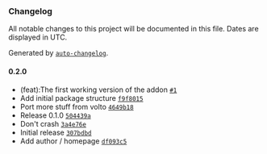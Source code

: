 ### Changelog

All notable changes to this project will be documented in this file. Dates are displayed in UTC.

Generated by [`auto-changelog`](https://github.com/CookPete/auto-changelog).

#### 0.2.0

- (feat):The first working version of the addon [`#1`](https://github.com/collective/volto-sentry/pull/1)
- Add initial package structure [`f9f8015`](https://github.com/collective/volto-sentry/commit/f9f801501aa74d11b5ea9592a00a6c723e98f2f6)
- Port more stuff from volto [`4649b18`](https://github.com/collective/volto-sentry/commit/4649b18d4085143431bb8cd0b78d2ee46405101a)
- Release 0.1.0 [`504439a`](https://github.com/collective/volto-sentry/commit/504439a9cef21285ec6e09321268f9c479649ba2)
- Don't crash [`3a4e76e`](https://github.com/collective/volto-sentry/commit/3a4e76e5eab57a60f7e9212077990eccfc14a868)
- Initial release [`307bdbd`](https://github.com/collective/volto-sentry/commit/307bdbddcb5580b9f538a4469dd498a257470072)
- Add author / homepage [`df093c5`](https://github.com/collective/volto-sentry/commit/df093c56c6221f1dcdfa230f8c83338e23ab9b4c)
